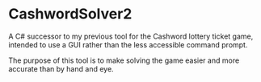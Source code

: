 # CashwordSolver2

A C# successor to my previous tool for the Cashword lottery ticket game,
intended to use a GUI rather than the less accessible command prompt.

The purpose of this tool is to make solving the game easier and more accurate than by hand and eye.

